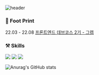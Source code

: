 ![header](https://capsule-render.vercel.app/api?type=rect&color=F4BBBB&height=200&section=header&text=👋%20Hi,%20I'm%20Jung%20Hyun%20Jin%20&fontSize=30)
### 👣 Foot Print
22.03 - 22.08 [프론트엔드 데브코스 2기 - 그렙](https://school.programmers.co.kr/learn/courses/13476)

### ⚒ Skills
<span><img src="https://img.shields.io/badge/React-61DAFB?style=flat-square&logo=React&logoColor=white"/></span>
<span><img src="https://img.shields.io/badge/Typescript-3178C6?style=flat-square&logo=Typescript&logoColor=white"/></span>
<span><img src="https://img.shields.io/badge/Javascript-F7DF1E?style=flat-square&logo=Javascript&logoColor=white"/></span>



![Anurag's GitHub stats](https://github-readme-stats.vercel.app/api?username=hyunjin0910&show_icons=true&theme=radical)
